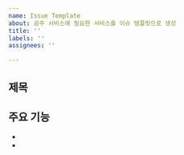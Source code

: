 ```yaml
---
name: Issue Template
about: 공주 서비스에 필요한 서비스를 이슈 템플릿으로 생성
title: ''
labels: ''
assignees: ''

---
```


## 제목

## 주요 기능
- 
-
